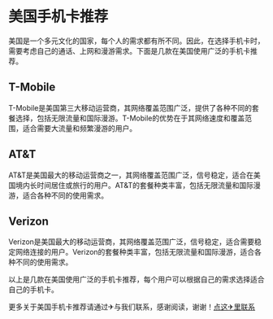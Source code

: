 # 美国手机卡推荐

美国是一个多元文化的国家，每个人的需求都有所不同。因此，在选择手机卡时，需要考虑自己的通话、上网和漫游需求。下面是几款在美国使用广泛的手机卡推荐。

## T-Mobile

T-Mobile是美国第三大移动运营商，其网络覆盖范围广泛，提供了各种不同的套餐选择，包括无限流量和国际漫游。T-Mobile的优势在于其网络速度和覆盖范围，适合需要大流量和频繁漫游的用户。

## AT&T

AT&T是美国最大的移动运营商之一，其网络覆盖范围广泛，信号稳定，适合在美国境内长时间居住或旅行的用户。AT&T的套餐种类丰富，包括无限流量和国际漫游，适合各种不同的使用需求。

## Verizon

Verizon是美国最大的移动运营商，其网络覆盖范围广泛，信号稳定，适合需要稳定网络连接的用户。Verizon的套餐种类丰富，包括无限流量和国际漫游，适合各种不同的使用需求。

以上是几款在美国使用广泛的手机卡推荐，每个用户可以根据自己的需求选择适合自己的手机卡。

更多关于美国手机卡推荐请通过✈与我们联系，感谢阅读，谢谢！[点这✈里联系](https://w.k02.cc)